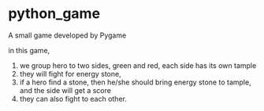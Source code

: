 # python_game
A small game developed by Pygame

in this game, 
1. we group hero to two sides, green and red, each side has its own tample
2. they will fight for energy stone,
3. if a hero find a stone, then he/she should bring energy stone to tample, and the side will get a score
4. they can also fight to each other.
